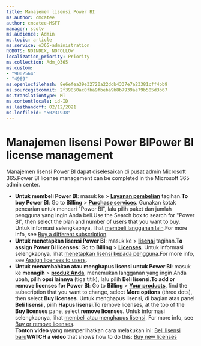 ```yaml
---
title: Manajemen lisensi Power BI
ms.author: cmcatee
author: cmcatee-MSFT
manager: scotv
ms.audience: Admin
ms.topic: article
ms.service: o365-administration
ROBOTS: NOINDEX, NOFOLLOW
localization_priority: Priority
ms.collection: Adm_O365
ms.custom:
- "9002564"
- "4969"
ms.openlocfilehash: 8e6efea39e32720a22ddb4337e7a23381cff4bb9
ms.sourcegitcommit: 2f39850ac0fba9fbeba9b8b7939ae79b505d3b67
ms.translationtype: MT
ms.contentlocale: id-ID
ms.lasthandoff: 02/12/2021
ms.locfileid: "50231938"
---
```

# <a name="power-bi-license-management"></a><span data-ttu-id="58a8a-102">Manajemen lisensi Power BI</span><span class="sxs-lookup"><span data-stu-id="58a8a-102">Power BI license management</span></span>

<span data-ttu-id="58a8a-103">Manajemen lisensi Power BI dapat diselesaikan di pusat admin Microsoft 365.</span><span class="sxs-lookup"><span data-stu-id="58a8a-103">Power BI license management can be completed in the Microsoft 365 admin center.</span></span>

- <span data-ttu-id="58a8a-104">**Untuk membeli Power BI**: masuk ke  \> **[Layanan pembelian](https://go.microsoft.com/fwlink/p/?linkid=868433)** tagihan.</span><span class="sxs-lookup"><span data-stu-id="58a8a-104">**To buy Power BI**: Go to **Billing** \> **[Purchase services](https://go.microsoft.com/fwlink/p/?linkid=868433)**.</span></span> <span data-ttu-id="58a8a-105">Gunakan kotak pencarian untuk mencari "Power BI", lalu pilih paket dan jumlah pengguna yang ingin Anda beli.</span><span class="sxs-lookup"><span data-stu-id="58a8a-105">Use the Search box to search for "Power BI", then select the plan and number of users that you want to buy.</span></span> <span data-ttu-id="58a8a-106">Untuk informasi selengkapnya, lihat [membeli langganan lain](https://docs.microsoft.com/microsoft-365/commerce/try-or-buy-microsoft-365#buy-a-different-subscription).</span><span class="sxs-lookup"><span data-stu-id="58a8a-106">For more info, see [Buy a different subscription](https://docs.microsoft.com/microsoft-365/commerce/try-or-buy-microsoft-365#buy-a-different-subscription).</span></span>
- <span data-ttu-id="58a8a-107">**Untuk menetapkan lisensi Power BI**: masuk ke   >  **[lisensi](https://go.microsoft.com/fwlink/p/?linkid=842264)** tagihan.</span><span class="sxs-lookup"><span data-stu-id="58a8a-107">**To assign Power BI licenses**: Go to **Billing** > **[Licenses](https://go.microsoft.com/fwlink/p/?linkid=842264)**.</span></span> <span data-ttu-id="58a8a-108">Untuk informasi selengkapnya, lihat [menetapkan lisensi kepada pengguna](https://docs.microsoft.com/microsoft-365/admin/manage/assign-licenses-to-users).</span><span class="sxs-lookup"><span data-stu-id="58a8a-108">For more info, see [Assign licenses to users](https://docs.microsoft.com/microsoft-365/admin/manage/assign-licenses-to-users).</span></span>
- <span data-ttu-id="58a8a-109">**Untuk menambahkan atau menghapus lisensi untuk Power BI**: masuk ke **menagih**  >  **[produk Anda](https://go.microsoft.com/fwlink/p/?linkid=842054)**, menemukan langganan yang ingin Anda ubah, pilih **opsi lainnya** (tiga titik), lalu pilih **Beli lisensi**.</span><span class="sxs-lookup"><span data-stu-id="58a8a-109">**To add or remove licenses for Power BI**: Go to **Billing** > **[Your products](https://go.microsoft.com/fwlink/p/?linkid=842054)**, find the subscription that you want to change, select **More options** (three dots), then select **Buy licenses**.</span></span> <span data-ttu-id="58a8a-110">Untuk menghapus lisensi, di bagian atas panel **Beli lisensi** , pilih **Hapus lisensi**.</span><span class="sxs-lookup"><span data-stu-id="58a8a-110">To remove licenses, at the top of the **Buy licenses** pane, select **remove licenses**.</span></span> <span data-ttu-id="58a8a-111">Untuk informasi selengkapnya, lihat [membeli atau menghapus lisensi](https://docs.microsoft.com/microsoft-365/commerce/licenses/buy-licenses). </span><span class="sxs-lookup"><span data-stu-id="58a8a-111">For more info, see [Buy or remove licenses](https://docs.microsoft.com/microsoft-365/commerce/licenses/buy-licenses).</span></span>\
<span data-ttu-id="58a8a-112">**Tonton video** yang memperlihatkan cara melakukan ini: [Beli lisensi baru](https://go.microsoft.com/fwlink/p/?linkid=2154857)</span><span class="sxs-lookup"><span data-stu-id="58a8a-112">**WATCH a video** that shows how to do this: [Buy new licenses](https://go.microsoft.com/fwlink/p/?linkid=2154857)</span></span>